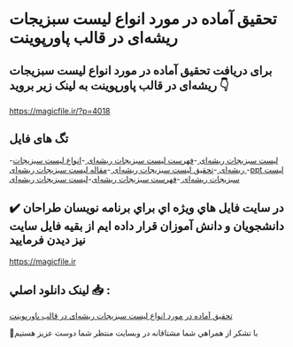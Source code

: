# تحقیق آماده در مورد انواع لیست سبزیجات ریشه‌ای در قالب پاورپوینت

## برای دریافت تحقیق آماده در مورد انواع لیست سبزیجات ریشه‌ای در قالب پاورپوینت به لینک زیر بروید 👇

https://magicfile.ir/?p=4018

## تگ های فایل

-[لیست سبزیجات ریشه‌ای ](https://magicfile.ir/product/%d8%aa%d8%ad%d9%82%db%8c%d9%82-%d8%a7%d9%86%d9%88%d8%a7%d8%b9-%d9%84%db%8c%d8%b3%d8%aa-%d8%b3%d8%a8%d8%b2%db%8c%d8%ac%d8%a7%d8%aa-%d8%b1%db%8c%d8%b4%d9%87%d8%a7%db%8c-%d9%be%d8%a7%d9%88%d8%b1%d9%be%d9%88%db%8c%d9%86%d8%aa/)-[فهرست لیست سبزیجات ریشه‌ای ](https://magicfile.ir/product/%d8%aa%d8%ad%d9%82%db%8c%d9%82-%d8%a7%d9%86%d9%88%d8%a7%d8%b9-%d9%84%db%8c%d8%b3%d8%aa-%d8%b3%d8%a8%d8%b2%db%8c%d8%ac%d8%a7%d8%aa-%d8%b1%db%8c%d8%b4%d9%87%d8%a7%db%8c-%d9%be%d8%a7%d9%88%d8%b1%d9%be%d9%88%db%8c%d9%86%d8%aa/)-[انواع لیست سبزیجات ریشه‌ای ](https://magicfile.ir/product/%d8%aa%d8%ad%d9%82%db%8c%d9%82-%d8%a7%d9%86%d9%88%d8%a7%d8%b9-%d9%84%db%8c%d8%b3%d8%aa-%d8%b3%d8%a8%d8%b2%db%8c%d8%ac%d8%a7%d8%aa-%d8%b1%db%8c%d8%b4%d9%87%d8%a7%db%8c-%d9%be%d8%a7%d9%88%d8%b1%d9%be%d9%88%db%8c%d9%86%d8%aa/)-[تحقیق لیست سبزیجات ریشه‌ای ](https://magicfile.ir/product/%d8%aa%d8%ad%d9%82%db%8c%d9%82-%d8%a7%d9%86%d9%88%d8%a7%d8%b9-%d9%84%db%8c%d8%b3%d8%aa-%d8%b3%d8%a8%d8%b2%db%8c%d8%ac%d8%a7%d8%aa-%d8%b1%db%8c%d8%b4%d9%87%d8%a7%db%8c-%d9%be%d8%a7%d9%88%d8%b1%d9%be%d9%88%db%8c%d9%86%d8%aa/)-[مقاله لیست سبزیجات ریشه‌ای ](https://magicfile.ir/product/%d8%aa%d8%ad%d9%82%db%8c%d9%82-%d8%a7%d9%86%d9%88%d8%a7%d8%b9-%d9%84%db%8c%d8%b3%d8%aa-%d8%b3%d8%a8%d8%b2%db%8c%d8%ac%d8%a7%d8%aa-%d8%b1%db%8c%d8%b4%d9%87%d8%a7%db%8c-%d9%be%d8%a7%d9%88%d8%b1%d9%be%d9%88%db%8c%d9%86%d8%aa/)-[ppt لیست سبزیجات ریشه‌ای ](https://magicfile.ir/product/%d8%aa%d8%ad%d9%82%db%8c%d9%82-%d8%a7%d9%86%d9%88%d8%a7%d8%b9-%d9%84%db%8c%d8%b3%d8%aa-%d8%b3%d8%a8%d8%b2%db%8c%d8%ac%d8%a7%d8%aa-%d8%b1%db%8c%d8%b4%d9%87%d8%a7%db%8c-%d9%be%d8%a7%d9%88%d8%b1%d9%be%d9%88%db%8c%d9%86%d8%aa/)-[فهرست سبزیجات ریشه‌ای](https://magicfile.ir/product/%d8%aa%d8%ad%d9%82%db%8c%d9%82-%d8%a7%d9%86%d9%88%d8%a7%d8%b9-%d9%84%db%8c%d8%b3%d8%aa-%d8%b3%d8%a8%d8%b2%db%8c%d8%ac%d8%a7%d8%aa-%d8%b1%db%8c%d8%b4%d9%87%d8%a7%db%8c-%d9%be%d8%a7%d9%88%d8%b1%d9%be%d9%88%db%8c%d9%86%d8%aa/)-[لیست سبزیجات ریشه‌ای](https://magicfile.ir/product/%d8%aa%d8%ad%d9%82%db%8c%d9%82-%d8%a7%d9%86%d9%88%d8%a7%d8%b9-%d9%84%db%8c%d8%b3%d8%aa-%d8%b3%d8%a8%d8%b2%db%8c%d8%ac%d8%a7%d8%aa-%d8%b1%db%8c%d8%b4%d9%87%d8%a7%db%8c-%d9%be%d8%a7%d9%88%d8%b1%d9%be%d9%88%db%8c%d9%86%d8%aa/)

## ✔️ در سايت فايل هاي ويژه اي براي برنامه نويسان طراحان دانشجويان و دانش آموزان قرار داده ايم از بقيه فايل سايت نيز ديدن فرماييد

https://magicfile.ir


## لينک دانلود اصلي 📥 :

[تحقیق آماده در مورد انواع لیست سبزیجات ریشه‌ای در قالب پاورپوینت](https://magicfile.ir/product/%d8%aa%d8%ad%d9%82%db%8c%d9%82-%d8%a7%d9%86%d9%88%d8%a7%d8%b9-%d9%84%db%8c%d8%b3%d8%aa-%d8%b3%d8%a8%d8%b2%db%8c%d8%ac%d8%a7%d8%aa-%d8%b1%db%8c%d8%b4%d9%87%d8%a7%db%8c-%d9%be%d8%a7%d9%88%d8%b1%d9%be%d9%88%db%8c%d9%86%d8%aa/) 


🙏با تشکر از همراهي شما مشتاقانه در وبسایت منتظر شما دوست عزیز هستیم

